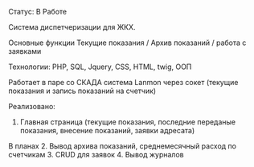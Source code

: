 Статус: В Работе

Система диспетчеризации для ЖКХ. 

Основные функции Текущие показания / Архив показаний / работа с заявками

Технологии: PHP, SQL, Jquery, CSS, HTML, twig, ООП

Работает в паре со СКАДА система Lanmon через сокет (текущие показания и запись показаний на счетчик)

Реализовано: 
1. Главная страница (текущие показания, последние переданые показания, внесение показаний, заявки адресата)

В планах
2. Вывод архива показаний, среднемесячный расход по счетчикам
3. CRUD для заявок 
4. Вывод журналов
